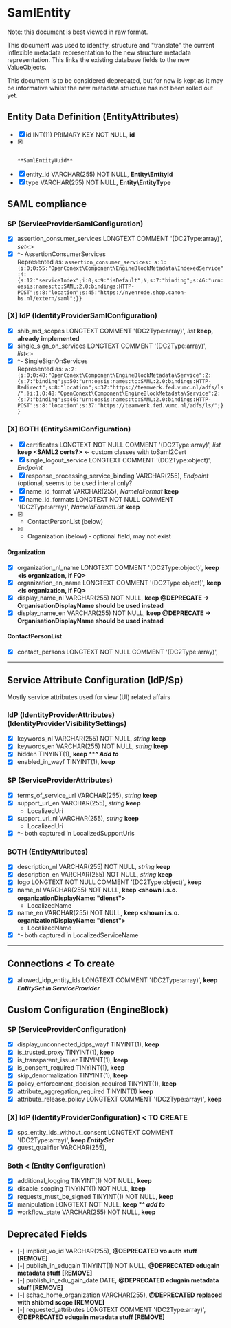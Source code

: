 # SamlEntity

Note: this document is best viewed in raw format.

This document was used to identify, structure and "translate" the current inflexible metadata representation to the new
 structure metadata representation. This links the existing database fields to the new ValueObjects.
 
This document is to be considered deprecated, but for now is kept as it may be informative whilst the new metadata
 structure has not been rolled out yet.

## Entity Data Definition (EntityAttributes)

- [X] id INT(11) PRIMARY KEY NOT NULL,                              **id**
- [X]                                                               **SamlEntityUuid**
- [X] entity_id VARCHAR(255) NOT NULL,                              **Entity\EntityId**
- [X] type VARCHAR(255) NOT NULL,                                   **Entity\EntityType**

## SAML compliance

### SP (ServiceProviderSamlConfiguration)
- [X] assertion_consumer_services LONGTEXT COMMENT '(DC2Type:array)',   _set<>_
- [X] ^- AssertionConsumerServices  
  Represented as: `assertion_consumer_services: a:1:{i:0;O:55:"OpenConext\Component\EngineBlockMetadata\IndexedService":4:{s:12:"serviceIndex";i:0;s:9:"isDefault";N;s:7:"binding";s:46:"urn:oasis:names:tc:SAML:2.0:bindings:HTTP-POST";s:8:"location";s:45:"https://nyenrode.shop.canon-bs.nl/extern/saml";}}`

### [X] IdP (IdentityProviderSamlConfiguration)
- [X] shib_md_scopes LONGTEXT COMMENT '(DC2Type:array)',                _list<string>_ **keep, already implemented**
- [X] single_sign_on_services LONGTEXT COMMENT '(DC2Type:array)',       _list<>_
- [X] ^- SingleSignOnServices  
  Represented as: `a:2:{i:0;O:48:"OpenConext\Component\EngineBlockMetadata\Service":2:{s:7:"binding";s:50:"urn:oasis:names:tc:SAML:2.0:bindings:HTTP-Redirect";s:8:"location";s:37:"https://teamwerk.fed.vumc.nl/adfs/ls/";}i:1;O:48:"OpenConext\Component\EngineBlockMetadata\Service":2:{s:7:"binding";s:46:"urn:oasis:names:tc:SAML:2.0:bindings:HTTP-POST";s:8:"location";s:37:"https://teamwerk.fed.vumc.nl/adfs/ls/";}}`

### [X] BOTH (EntitySamlConfiguration)
- [X] certificates LONGTEXT NOT NULL COMMENT '(DC2Type:array)',         _list<string>_  **keep <SAML2 certs?>** <- custom classes with toSaml2Cert
- [X] single_logout_service LONGTEXT COMMENT '(DC2Type:object)',        _Endpoint_
- [X] response_processing_service_binding VARCHAR(255),                 _Endpoint_ (optional, seems to be used interal only?
- [X] name_id_format VARCHAR(255),                                      _NameIdFormat_        **keep <preferred NameID format>**  
- [X] name_id_formats LONGTEXT NOT NULL COMMENT '(DC2Type:array)',      _NameIdFormatList_  **keep <allowed NameID formats>**
- [X] + ContactPersonList (below)
- [X] + Organization (below) - optional field, may not exist

#### Organization

- [X] organization_nl_name LONGTEXT COMMENT '(DC2Type:object)',     **keep <is organization, if FQ>**
- [X] organization_en_name LONGTEXT COMMENT '(DC2Type:object)',     **keep <is organization, if FQ>**
- [X] display_name_nl VARCHAR(255) NOT NULL,                        **keep @DEPRECATE <used in WAYF> -> OrganisationDisplayName should be used instead**
- [X] display_name_en VARCHAR(255) NOT NULL,                        **keep @DEPRECATE <used in WAYF> -> OrganisationDisplayName should be used instead**

#### ContactPersonList

- [X] contact_persons LONGTEXT NOT NULL COMMENT '(DC2Type:array)',

---

## Service Attribute Configuration (IdP/Sp)

Mostly service attributes used for view (UI) related affairs 

### IdP (IdentityProviderAttributes) (IdentityProviderVisibilitySettings)
- [X] keywords_nl VARCHAR(255) NOT NULL,                            _string_    **keep <used for metadata AND WAYF>**
- [X] keywords_en VARCHAR(255) NOT NULL,                            _string_    **keep <used for metadata AND WAYF>**
- [X] hidden TINYINT(1),                                            **keep**     *****^ Add to***
- [X] enabled_in_wayf TINYINT(1),                                   **keep**

### SP (ServiceProviderAttributes)
- [X] terms_of_service_url VARCHAR(255),                            _string_    **keep <used for CONSENT and consent API>**
- [X] support_url_en VARCHAR(255),                                  _string_    **keep <used for consent API>**
    - LocalizedUri
- [X] support_url_nl VARCHAR(255),                                  _string_    **keep <used for consent API>**
    - LocalizedUri
- [X] ^- both captured in LocalizedSupportUrls

### BOTH (EntityAttributes)
- [X] description_nl VARCHAR(255) NOT NULL,                         _string_    **keep <used for metadata>**
- [X] description_en VARCHAR(255) NOT NULL,                         _string_    **keep <used for metadata>**
- [X] logo LONGTEXT NOT NULL COMMENT '(DC2Type:object)',            **keep**
- [X] name_nl VARCHAR(255) NOT NULL,                                **keep <shown i.s.o. organizationDisplayName: "dienst">**
    - LocalizedName
- [X] name_en VARCHAR(255) NOT NULL,                                **keep <shown i.s.o. organizationDisplayName: "dienst">**
    - LocalizedName
- [X] ^- both captured in LocalizedServiceName

---

## Connections < To create

- [X] allowed_idp_entity_ids LONGTEXT COMMENT '(DC2Type:array)',    **keep _EntitySet in ServiceProvider_**

## Custom Configuration (EngineBlock)

### SP (ServiceProviderConfiguration)
- [X] display_unconnected_idps_wayf TINYINT(1),                     **keep**
- [X] is_trusted_proxy TINYINT(1),                                  **keep**
- [X] is_transparent_issuer TINYINT(1),                             **keep**
- [X] is_consent_required TINYINT(1),                               **keep**
- [X] skip_denormalization TINYINT(1),                              **keep**
- [X] policy_enforcement_decision_required TINYINT(1),              **keep**
- [X] attribute_aggregation_required TINYINT(1)                     **keep**
- [X] attribute_release_policy LONGTEXT COMMENT '(DC2Type:array)',  **keep**

### [X] IdP (IdentityProviderConfiguration) < TO CREATE

- [X] sps_entity_ids_without_consent LONGTEXT COMMENT '(DC2Type:array)',    **keep _EntitySet_**
- [X] guest_qualifier VARCHAR(255),

### Both < (Entity Configuration)
- [X] additional_logging TINYINT(1) NOT NULL,                       **keep**
- [X] disable_scoping TINYINT(1) NOT NULL,                          **keep**
- [X] requests_must_be_signed TINYINT(1) NOT NULL,                  **keep**
- [X] manipulation LONGTEXT NOT NULL,                               **keep**    ******^ add to*****
- [X] workflow_state VARCHAR(255) NOT NULL,                         **keep**

## Deprecated Fields

- [-] implicit_vo_id VARCHAR(255),                                  **@DEPRECATED vo auth stuff [REMOVE]**
- [-] publish_in_edugain TINYINT(1) NOT NULL,                       **@DEPRECATED edugain metadata stuff [REMOVE]**
- [-] publish_in_edu_gain_date DATE,                                **@DEPRECATED edugain metadata stuff [REMOVE]**
- [-] schac_home_organization VARCHAR(255),                         **@DEPRECATED replaced with shibmd scope [REMOVE]** 
- [-] requested_attributes LONGTEXT COMMENT '(DC2Type:array)',      **@DEPRECATED edugain metadata stuff [REMOVE]**
